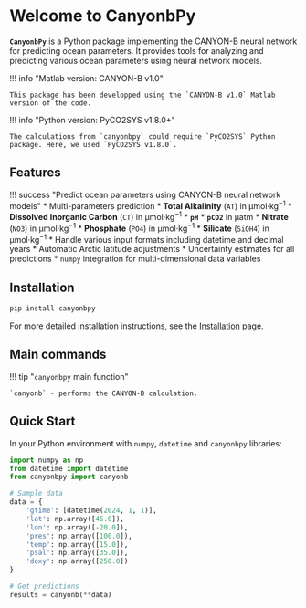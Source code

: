 # Welcome to **CanyonbPy**

**`CanyonbPy`** is a Python package implementing the CANYON-B neural network for predicting ocean parameters. It provides tools for analyzing and predicting various ocean parameters using neural network models.

!!! info "Matlab version: CANYON-B v1.0"
    
    This package has been developped using the `CANYON-B v1.0` Matlab version of the code.

!!! info "Python version: PyCO2SYS v1.8.0+"
    
    The calculations from `canyonbpy` could require `PyCO2SYS` Python package. Here, we used `PyCO2SYS v1.8.0`.

## Features

!!! success "Predict ocean parameters using CANYON-B neural network models"
    * Multi-parameters prediction
        * **Total Alkalinity** (`AT`) in μmol·kg<sup>−1</sup>
        * **Dissolved Inorganic Carbon** (`CT`) in μmol·kg<sup>−1</sup>
        * **`pH`**
        * **`pCO2`** in μatm
        * **Nitrate** (`NO3`) in μmol·kg<sup>−1</sup>
        * **Phosphate** (`PO4`) in μmol·kg<sup>−1</sup>
        * **Silicate** (`SiOH4`) in μmol·kg<sup>−1</sup> 
    * Handle various input formats including datetime and decimal years
    * Automatic Arctic latitude adjustments
    * Uncertainty estimates for all predictions
    * `numpy` integration for multi-dimensional data variables

## Installation

```bash
pip install canyonbpy
```

For more detailed installation instructions, see the [Installation](installation.md) page.

## Main commands

!!! tip "`canyonbpy` main function"

    `canyonb` - performs the CANYON-B calculation.

## Quick Start

In your Python environment with `numpy`, `datetime` and `canyonbpy` libraries:

```python
import numpy as np
from datetime import datetime
from canyonbpy import canyonb

# Sample data
data = {
    'gtime': [datetime(2024, 1, 1)],
    'lat': np.array([45.0]),
    'lon': np.array([-20.0]),
    'pres': np.array([100.0]),
    'temp': np.array([15.0]),
    'psal': np.array([35.0]),
    'doxy': np.array([250.0])
}

# Get predictions
results = canyonb(**data)
```